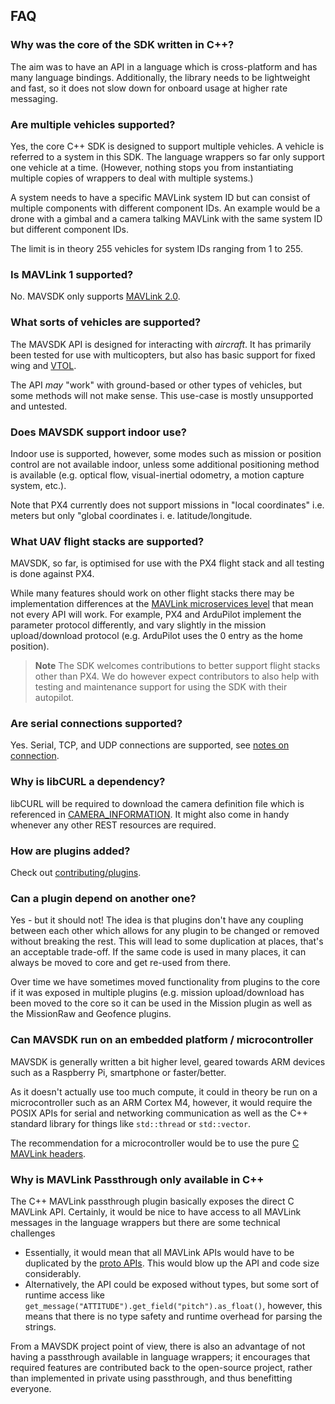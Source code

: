 ## FAQ

### Why was the core of the SDK written in C++?

The aim was to have an API in a language which is cross-platform and has many language bindings.
Additionally, the library needs to be lightweight and fast, so it does not slow down for onboard usage at higher rate messaging.

### Are multiple vehicles supported?

Yes, the core C++ SDK is designed to support multiple vehicles. A vehicle is referred to a system in this SDK. The language wrappers so far only support one vehicle at a time. (However, nothing stops you from instantiating multiple copies of wrappers to deal with multiple systems.)

A system needs to have a specific MAVLink system ID but can consist of multiple components with different component IDs.
An example would be a drone with a gimbal and a camera talking MAVLink with the same system ID but different component IDs.

The limit is in theory 255 vehicles for system IDs ranging from 1 to 255.

### Is MAVLink 1 supported?

No. MAVSDK only supports [MAVLink 2.0](https://mavlink.io/en/guide/mavlink_2.html).

### What sorts of vehicles are supported?

The MAVSDK API is designed for interacting with *aircraft*. It has primarily been tested for use with multicopters, but also has basic support for fixed wing and [VTOL](cpp/guide/vtol.md).

The API *may* "work" with ground-based or other types of vehicles, but some methods will not make sense.
This use-case is mostly unsupported and untested.

### Does MAVSDK support indoor use?

Indoor use is supported, however, some modes such as mission or position control are not available indoor, unless some additional positioning method is available (e.g. optical flow, visual-inertial odometry, a motion capture system, etc.).

Note that PX4 currently does not support missions in "local coordinates" i.e. meters but only "global coordinates i. e. latitude/longitude.

### What UAV flight stacks are supported?

MAVSDK, so far, is optimised for use with the PX4 flight stack and all testing is done against PX4.

While many features should work on other flight stacks there may be implementation differences at the [MAVLink microservices level](https://mavlink.io/en/protocol/overview.html) that mean not every API will work.
For example, PX4 and ArduPilot implement the parameter protocol differently, and vary slightly in the mission upload/download protocol (e.g. ArduPilot uses the 0 entry as the home position).

> **Note** The SDK welcomes contributions to better support flight stacks other than PX4.
> We do however expect contributors to also help with testing and maintenance support for using the SDK with their autopilot.

### Are serial connections supported?

Yes. Serial, TCP, and UDP connections are supported, see [notes on connection](cpp/guide/connections.md).

### Why is libCURL a dependency?

libCURL will be required to download the camera definition file which is referenced in [CAMERA_INFORMATION](https://mavlink.io/en/messages/common.html#CAMERA_INFORMATION).
It might also come in handy whenever any other REST resources are required.

### How are plugins added?

Check out [contributing/plugins](contributing/plugins.md).

### Can a plugin depend on another one?

Yes - but it should not!
The idea is that plugins don't have any coupling between each other which allows for any plugin to be changed or removed without breaking the rest.
This will lead to some duplication at places, that's an acceptable trade-off.
If the same code is used in many places, it can always be moved to core and get re-used from there.

Over time we have sometimes moved functionality from plugins to the core if it was exposed in multiple plugins (e.g. mission upload/download has been moved to the core so it can be used in the Mission plugin as well as the MissionRaw and Geofence plugins.

### Can MAVSDK run on an embedded platform / microcontroller

MAVSDK is generally written a bit higher level, geared towards ARM devices such as a Raspberry Pi, smartphone or faster/better.

As it doesn't actually use too much compute, it could in theory be run on a microcontroller such as an ARM Cortex M4, however, it would require the POSIX APIs for serial and networking communication as well as the C++ standard library for things like `std::thread` or `std::vector`.

The recommendation for a microcontroller would be to use the pure [C MAVLink headers](https://mavlink.io/en/mavgen_c/).

### Why is MAVLink Passthrough only available in C++

The C++ MAVLink passthrough plugin basically exposes the direct C MAVLink API. Certainly, it would be nice to have access to all MAVLink messages in the language wrappers but there are some technical challenges
- Essentially, it would mean that all MAVLink APIs would have to be duplicated by the [proto APIs](https://github.com/mavlink/MAVSDK-Proto/tree/main/protos). This would blow up the API and code size considerably.
- Alternatively, the API could be exposed without types, but some sort of runtime access like `get_message("ATTITUDE").get_field("pitch").as_float()`, however, this means that there is no type safety and runtime overhead for parsing the strings.

From a MAVSDK project point of view, there is also an advantage of not having a passthrough available in language wrappers; it encourages that required features are contributed back to the open-source project, rather than implemented in private using passthrough, and thus benefitting everyone.
